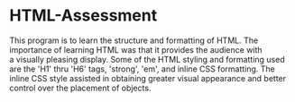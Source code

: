# HTML-Assessment

This program is to learn the structure and formatting of HTML. The importance of learning HTML was that it provides the audience with  
a visually pleasing display. Some of the HTML styling and formatting used are the 'H1' thru 'H6' tags, 'strong', 'em', and inline CSS formatting. The inline CSS style assisted in obtaining greater visual appearance and better control over the placement of objects. 
